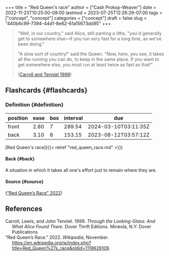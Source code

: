 +++
title = "Red Queen's race"
author = ["Cash Prokop-Weaver"]
date = 2022-11-23T10:25:00-08:00
lastmod = 2023-07-25T12:26:29-07:00
tags = ["concept", "concept"]
categories = ["concept"]
draft = false
slug = "440b6c99-7394-44d1-8e62-61a15673dd95"
+++

> "Well, in our country," said Alice, still panting a little, "you'd generally get to somewhere else—if you run very fast for a long time, as we've been doing."
>
> "A slow sort of country!" said the Queen. "Now, here, you see, it takes all the running you can do, to keep in the same place. If you want to get somewhere else, you must run at least twice as fast as that!"
>
> (<a href="#citeproc_bib_item_1">Carroll and Tenniel 1999</a>)


## Flashcards {#flashcards}


### Definition {#definition}

| position | ease | box | interval | due                  |
|----------|------|-----|----------|----------------------|
| front    | 2.80 | 7   | 289.54   | 2024-03-10T03:11:35Z |
| back     | 3.10 | 6   | 153.15   | 2023-08-12T03:57:12Z |

[Red Queen's race]({{< relref "red_queen_race.md" >}})


#### Back {#back}

A situation in which it takes all one's effort just to remain where they are.


#### Source {#source}

(<a href="#citeproc_bib_item_2">“Red Queen’s Race” 2022</a>)

## References

<style>.csl-entry{text-indent: -1.5em; margin-left: 1.5em;}</style><div class="csl-bib-body">
  <div class="csl-entry"><a id="citeproc_bib_item_1"></a>Carroll, Lewis, and John Tenniel. 1999. <i>Through the Looking-Glass: And What Alice Found There</i>. Dover Thrift Editions. Mineola, N.Y: Dover Publications.</div>
  <div class="csl-entry"><a id="citeproc_bib_item_2"></a>“Red Queen’s Race.” 2022. <i>Wikipedia</i>, November. <a href="https://en.wikipedia.org/w/index.php?title=Red_Queen%27s_race&oldid=1119626109">https://en.wikipedia.org/w/index.php?title=Red_Queen%27s_race&#38;oldid=1119626109</a>.</div>
</div>
